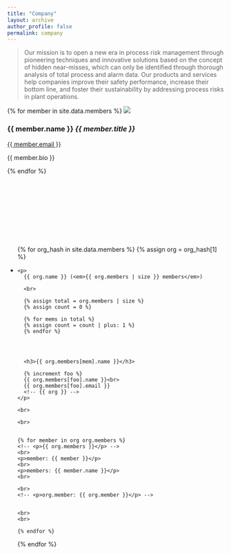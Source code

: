 ```yaml
---
title: "Company"
layout: archive
author_profile: false
permalink: company
---
```


<!-- TODO: isolate mission-statement.md include -->
> Our mission is to open a new era in process risk management through pioneering techniques and innovative solutions based on the concept of hidden near-misses, which can only be identified through thorough analysis of total process and alarm data. Our products and services help companies improve their safety performance, increase their bottom line, and foster their sustainability by addressing process risks in plant operations.



{% for member in site.data.members %}
<img src="http://placehold.it/200x200">
<h3>{{ member.name }} <em>{{ member.title }}</em></h3>

<a href="mailto:{{ member.email }}">{{ member.email }}</a>
<p>{{ member.bio }}</p>

{% endfor %}


<br>
<br>
<br>
<br>
<br>
<br>
<br>
<br>



<ul>
  {% for org_hash in site.data.members %}
  {% assign org = org_hash[1] %}

  <li>

    <p>
      {{ org.name }} (<em>{{ org.members | size }} members</em>)
      
      <br>

      {% assign total = org.members | size %}
      {% assign count = 0 %}

      {% for mems in total %}
      {% assign count = count | plus: 1 %}
      {% endfor %}

      


      <h3>{{ org.members[mem].name }}</h3>
      
      {% increment foo %}
      {{ org.members[foo].name }}<br>
      {{ org.members[foo].email }}
      <!-- {{ org }} -->
    </p>

    <br>

    <br>


    {% for member in org org.members %}
    <!-- <p>{{ org.members }}</p> -->
    <br>
    <p>member: {{ member }}</p>
    <br>
    <p>members: {{ member.name }}</p>
    <br>
    
    <br>
    <!-- <p>org.member: {{ org.member }}</p> -->


    <br>
    <br>

    {% endfor %}
  </li>
  {% endfor %}
</ul>